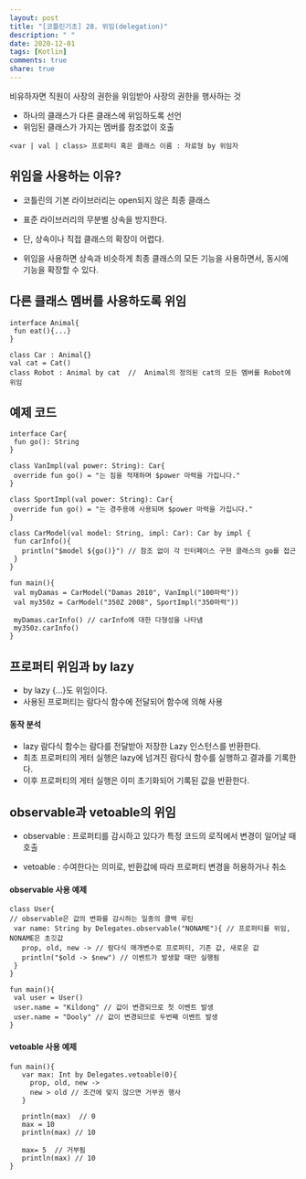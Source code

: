 ```yaml
---
layout: post
title: "[코틀린기초] 28. 위임(delegation)"
description: " "
date: 2020-12-01
tags: [Kotlin]
comments: true
share: true
---  
```


  
  비유하자면 직원이 사장의 권한을 위임받아 사장의 권한을 행사하는 것
  
 - 하나의 클래스가 다른 클래스에 위임하도록 선언
 - 위임된 클래스가 가지는 멤버를 참조없이 호출
 
 ```
 <var | val | class> 프로퍼티 혹은 클래스 이름 : 자료형 by 위임자
 ```
 
 
 ## 위임을 사용하는 이유?
 
 - 코틀린의 기본 라이브러리는 open되지 않은 최종 클래스
 - 표준 라이브러리의 무분별 상속을 방지한다.
 - 단, 상속이나 직접 클래스의 확장이 어렵다.
 
 - 위임을 사용하면 상속과 비슷하게 최종 클래스의 모든 기능을 사용하면서, 동시에 기능을 확장할 수 있다.
 
 
 ## 다른 클래스 멤버를 사용하도록 위임
 
 ```
 interface Animal{
  fun eat(){...}
 }
 
 class Car : Animal{}
 val cat = Cat()
 class Robot : Animal by cat  //  Animal의 정의된 cat의 모든 멤버를 Robot에 위임
 ```
 
 ## 예제 코드
 
 ```
 interface Car{
  fun go(): String
 }
 
 class VanImpl(val power: String): Car{
  override fun go() = "는 짐을 적재하며 $power 마력을 가집니다."
 }
 
 class SportImpl(val power: String): Car{
  override fun go() = "는 경주용에 사용되며 $power 마력을 가집니다."
 }
 
 class CarModel(val model: String, impl: Car): Car by impl {
  fun carInfo(){
    println("$model ${go()}") // 참조 없이 각 인터페이스 구현 클래스의 go를 접근
  }
 }
 
 fun main(){
  val myDamas = CarModel("Damas 2010", VanImpl("100마력"))
  val my350z = CarModel("350Z 2008", SportImpl("350마력"))
  
  myDamas.carInfo() // carInfo에 대한 다형성을 나타냄
  my350z.carInfo()
 }
 
 ```
 
 ## 프로퍼티 위임과 by lazy
 
 - by lazy {...}도 위임이다.
 - 사용된 프로퍼티는 람다식 함수에 전달되어 함수에 의해 사용
 
  #### 동작 분석
  
  - lazy 람다식 함수는 람다를 전달받아 저장한 Lazy<T> 인스턴스를 반환한다.
  - 최초 프로퍼티의 게터 실행은 lazy에 넘겨진 람다식 함수를 실행하고 결과를 기록한다.
  - 이후 프로퍼티의 게터 실행은 이미 초기화되어 기록된 값을 반환한다.
 
 
 ## observable과 vetoable의 위임
 
 - observable : 프로퍼티를 감시하고 있다가 특정 코드의 로직에서 변경이 일어날 때 호출
 
 - vetoable : 수여한다는 의미로, 반환값에 따라 프로퍼티 변경을 허용하거나 취소
 
 
 #### observable 사용 예제
 
 ```
 class User{
 // observable은 값의 변화를 감시하는 일종의 콜백 루틴
  var name: String by Delegates.observable("NONAME"){ // 프로퍼티를 위임, NONAME은 초깃값
    prop, old, new -> // 람다식 매개변수로 프로퍼티, 기존 값, 새로운 값
    println("$old -> $new") // 이벤트가 발생할 때만 실행됨
  }
 }
 
 fun main(){
  val user = User()
  user.name = "Kildong" // 값이 변경되므로 첫 이벤트 발생
  user.name = "Dooly" // 값이 변경되므로 두번째 이벤트 발생
 }
 ```
 
 
 #### vetoable 사용 예제
 
 ```
 fun main(){
    var max: Int by Delegates.vetoable(0){
      prop, old, new ->
      new > old // 조건에 맞지 않으면 거부권 행사
    }
    
    println(max)  // 0
    max = 10
    println(max) // 10
    
    max= 5  // 거부됨
    println(max) // 10
 }
 ```
 
